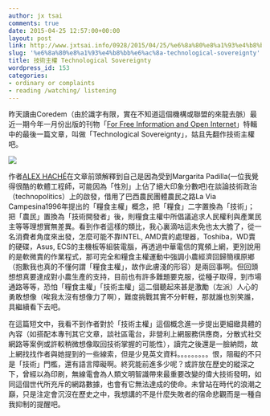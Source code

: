 ```yaml
---
author: jx tsai
comments: true
date: 2015-04-25 12:57:00+00:00
layout: post
link: http://www.jxtsai.info/0928/2015/04/25/%e6%8a%80%e8%a1%93%e4%b8%bb%e6%ac%8a-technological-sovereignty/
slug: '%e6%8a%80%e8%a1%93%e4%b8%bb%e6%ac%8a-technological-sovereignty'
title: 技術主權 Technological Sovereignty
wordpress_id: 153
categories:
- ordinary or complaints
- reading /watching/ listening
---
```


昨天讀由Coredem（由於識字有限，實在不知道這個機構或聯盟的來龍去脈）最近一期今年一月份出版的刊物「[For Free Information and Open Internet](http://www.coredem.info/rubrique48.html)」特輯中的最後一篇文章，叫做「Technological Sovereignty」，姑且先翻作技術主權吧。  
  
![](https://pbs.twimg.com/media/CCoWjatW8AAfqxp.png)  
  
作者[ALEX HACHÉ](https://independent.academia.edu/alexandrahach%C3%A9)在文章前頭解釋到自己是因為受到Margarita Padilla(一位我覺得很酷的軟體工程師，可能因為「性別」上佔了絕大印象分數吧)在談論技術政治（technopolitics）上的啟發，借用了巴西農民團體農民之路La Via Campesina1996年提出的「糧食主權」概念，把「糧食」二字置換為「技術」；把「農民」置換為「技術開發者」後，則糧食主權中所倡議追求人民權利與產業民主等等理想實無差異。看到作者這樣的類比，我心裏滴咕這未免也太大膽了，從一名消費者角度來出發，怎麼可能不靠INTEL, AMD賣的處理器，Toshiba，WD賣的硬碟，Asus, ECS的主機板等組裝電腦，再透過中華電信的寬頻上網，更別說用的是軟微賣的作業程式，那可完全和糧食主權運動中強調小農經濟回歸簡樸原鄉（抱歉我也真的不懂何謂「糧食主權」，故作此膚淺的形容）是兩回事啊。但回頭想想真要達成對小農生產的支持，目前也有許多難題要克服，從種子取得，到市場通路等等，恐怕「糧食主權」「技術主權」這二個聽起來甚是激勵（左派）人心的勇敢想像（唉我太沒有想像力了啊），難度挑戰其實不分軒輊，那就誰也別笑誰，具繼續看下去吧。  
  
在這篇短文中，我看不到作者對於「技術主權」這個概念進一步提出更細緻具體的內容（如搭配本專刊其它文章，談社區電台，非營利上網服務供應商，分散式社交網路等案例或許較稍微想像取回技術掌握的可能性），讀完之後還是一臉納悶，故上網找找作者與她提到的一些線索，但是少見英文資料。。。。。。。。。恨，阻礙的不只是「技術」門檻，還有語言障礙啊。終究能前進多少呢？或許放在歷史的縱深之下，曾經以為印刷，無線電會為人類文明智識帶來最重要改變的偉大技術發明，如同這個世代所充斥的網路數據，也會有它無法達成的使命。未曾站在時代的浪潮之巔，只是注定會沉沒在歷史之中，我想講的不是什麼失敗者的宿命悲觀而是一種自我抑制的提醒吧。

